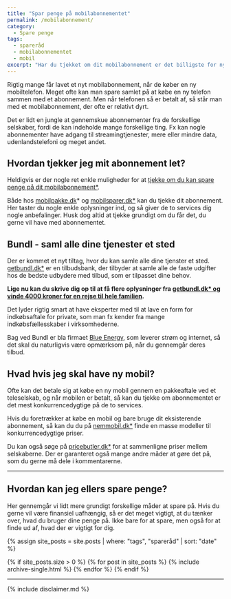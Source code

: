 ```yaml
---
title: "Spar penge på mobilabonnementet"
permalink: /mobilabonnement/
category:
  - Spare penge
tags:
  - spareråd
  - mobilabonnementet
  - mobil
excerpt: "Har du tjekket om dit mobilabonnement er det billigste for nylig. Der er mange penge at spare ved at kigge på dine behov og det produkt du vælger."
---
```


Rigtig mange får lavet et nyt mobilabonnement, når de køber en ny mobiltelefon. Meget ofte kan man spare samlet på at købe en ny telefon sammen med et abonnement. Men når telefonen så er betalt af, så står man med et mobilabonnement, der ofte er relativt dyrt.

Det er lidt en jungle at gennemskue abonnementer fra de forskellige selskaber, fordi de kan indeholde mange forskellige ting. Fx kan nogle abonnementer have adgang til streamingtjenester, mere eller mindre data, udenlandstelefoni og meget andet.

## Hvordan tjekker jeg mit abonnement let?

Heldigvis er der nogle ret enkle muligheder for at [tjekke om du kan spare penge på dit mobilabonnement*](https://www.partner-ads.com/dk/klikbanner.php?partnerid=28187&bannerid=56318).

Både hos [mobilpakke.dk](https://www.partner-ads.com/dk/klikbanner.php?partnerid=28187&bannerid=55901)* og [mobilsparer.dk*](https://www.partner-ads.com/dk/klikbanner.php?partnerid=28187&bannerid=56318) kan du tjekke dit abonnement. Her taster du nogle enkle oplysninger ind, og så giver de to services dig nogle anbefalinger. Husk dog altid at tjekke grundigt om du får det, du gerne vil have med abonnementet.

## Bundl - saml alle dine tjenester et sted

Der er kommet et nyt tiltag, hvor du kan samle alle dine tjenster et sted. [getbundl.dk*](https://www.partner-ads.com/dk/klikbanner.php?partnerid=28187&bannerid=62304) er en tilbudsbank, der tilbyder at samle alle de faste udgifter hos de bedste udbydere med tilbud, som er tilpasset dine behov.

**Lige nu kan du skrive dig op til at få flere oplysninger fra [getbundl.dk* og vinde 4000 kroner for en rejse til hele familien](https://www.partner-ads.com/dk/klikbanner.php?partnerid=28187&bannerid=62304).**

Det lyder rigtig smart at have eksperter med til at lave en form for indkøbsaftale for private, som man fx kender fra mange indkøbsfællesskaber i virksomhederne.

Bag ved Bundl er bla firmaet [Blue Energy](https://www.blueenergy.dk/), som leverer strøm og internet, så det skal du naturligvis være opmærksom på, når du gennemgår deres tilbud.


## Hvad hvis jeg skal have ny mobil?

Ofte kan det betale sig at købe en ny mobil gennem en pakkeaftale ved et teleselskab, og når mobilen er betalt, så kan du tjekke om abonnementet er det mest konkurrencedygtige på de to services.

Hvis du foretrækker at købe en mobil og bare bruge dit eksisterende abonnement, så kan du du på [nemmobil.dk*](https://www.partner-ads.com/dk/klikbanner.php?partnerid=28187&bannerid=45923) finde en masse modeller til konkurrencedygtige priser.

Du kan også søge på [pricebutler.dk*](https://www.partner-ads.com/dk/klikbanner.php?partnerid=28187&bannerid=56915) for at sammenligne priser mellem selskaberne. Der er garanteret også mange andre måder at gøre det på, som du gerne må dele i kommentarerne.

***

## Hvordan kan jeg ellers spare penge?

Her gennemgår vi lidt mere grundigt forskellige måder at spare på. Hvis du gerne vil være finansiel uafhængig, så er det meget vigtigt, at du tænker over, hvad du bruger dine penge på. Ikke bare for at spare, men også for at finde ud af, hvad der er vigtigt for dig.

{% assign site_posts = site.posts | where: "tags", "spareråd" | sort: "date" %}

{% if site_posts.size > 0 %}
  {% for post in site_posts %}
    {% include archive-single.html %}
  {% endfor %}
{% endif %}

***

{% include disclaimer.md %}
